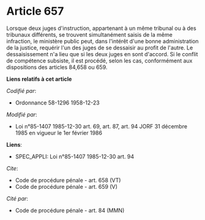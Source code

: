 # Article 657

Lorsque deux juges d'instruction, appartenant à un même tribunal ou à des tribunaux différents, se trouvent simultanément
saisis de la même infraction, le ministère public peut, dans l'intérêt d'une bonne administration de la justice, requérir
l'un des juges de se dessaisir au profit de l'autre. Le dessaisissement n'a lieu que si les deux juges en sont d'accord. Si
le conflit de compétence subsiste, il est procédé, selon les cas, conformément aux dispositions des articles 84,658 ou 659.

**Liens relatifs à cet article**

_Codifié par_:

  - Ordonnance 58-1296 1958-12-23

_Modifié par_:

  - Loi n°85-1407 1985-12-30 art. 69, art. 87, art. 94 JORF 31 décembre 1985 en vigueur le 1er février 1986

**Liens**:

  - SPEC_APPLI: Loi n°85-1407 1985-12-30 art. 94

_Cite_:

  - Code de procédure pénale - art. 658 (VT)
  - Code de procédure pénale - art. 659 (V)

_Cité par_:

  - Code de procédure pénale - art. 84 (MMN)
